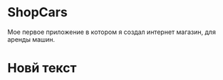 # ShopCars
Мое первое приложение в котором я создал интернет магазин, для аренды машин.
<h1>Новй текст</h1>
